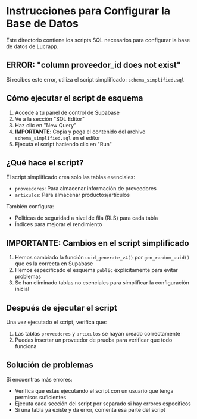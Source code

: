 # Instrucciones para Configurar la Base de Datos

Este directorio contiene los scripts SQL necesarios para configurar la base de datos de Lucrapp.

## ERROR: "column proveedor_id does not exist"

Si recibes este error, utiliza el script simplificado: `schema_simplified.sql`

## Cómo ejecutar el script de esquema

1. Accede a tu panel de control de Supabase
2. Ve a la sección "SQL Editor"
3. Haz clic en "New Query"
4. **IMPORTANTE**: Copia y pega el contenido del archivo `schema_simplified.sql` en el editor
5. Ejecuta el script haciendo clic en "Run"

## ¿Qué hace el script?

El script simplificado crea solo las tablas esenciales:

- `proveedores`: Para almacenar información de proveedores
- `articulos`: Para almacenar productos/artículos

También configura:

- Políticas de seguridad a nivel de fila (RLS) para cada tabla
- Índices para mejorar el rendimiento

## IMPORTANTE: Cambios en el script simplificado

1. Hemos cambiado la función `uuid_generate_v4()` por `gen_random_uuid()` que es la correcta en Supabase
2. Hemos especificado el esquema `public` explícitamente para evitar problemas
3. Se han eliminado tablas no esenciales para simplificar la configuración inicial

## Después de ejecutar el script

Una vez ejecutado el script, verifica que:

1. Las tablas `proveedores` y `articulos` se hayan creado correctamente
2. Puedas insertar un proveedor de prueba para verificar que todo funciona

## Solución de problemas

Si encuentras más errores:

- Verifica que estás ejecutando el script con un usuario que tenga permisos suficientes
- Ejecuta cada sección del script por separado si hay errores específicos
- Si una tabla ya existe y da error, comenta esa parte del script